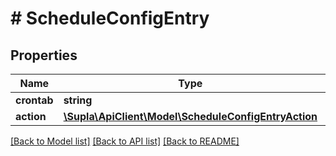 # # ScheduleConfigEntry

## Properties

Name | Type | Description | Notes
------------ | ------------- | ------------- | -------------
**crontab** | **string** |  | [optional]
**action** | [**\Supla\ApiClient\Model\ScheduleConfigEntryAction**](ScheduleConfigEntryAction.md) |  | [optional]

[[Back to Model list]](../../README.md#models) [[Back to API list]](../../README.md#endpoints) [[Back to README]](../../README.md)
